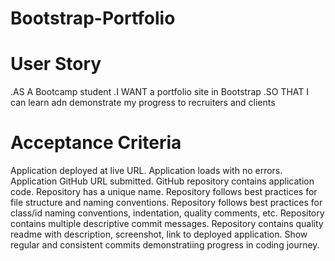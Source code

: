 # Bootstrap-Portfolio

# User Story

.AS A Bootcamp student
.I WANT a portfolio site in Bootstrap
.SO THAT I can learn adn demonstrate my progress to recruiters and clients


# Acceptance Criteria

Application deployed at live URL.
Application loads with no errors.
Application GitHub URL submitted.
GitHub repository contains application code.
Repository has a unique name.
Repository follows best practices for file structure and naming conventions.
Repository follows best practices for class/id naming conventions, indentation, quality comments, etc.
Repository contains multiple descriptive commit messages.
Repository contains quality readme with description, screenshot, link to deployed application.
Show regular and consistent commits demonstratiing progress in coding journey.

